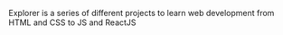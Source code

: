 Explorer is a series of different projects to learn web development from HTML and CSS to JS and ReactJS